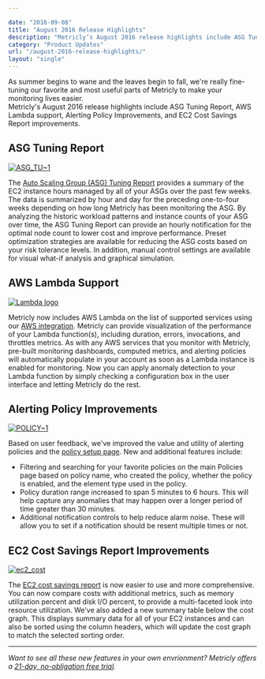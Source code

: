 ```yaml
---

date: "2016-09-08"
title: "August 2016 Release Highlights"
description: "Metricly’s August 2016 release highlights include ASG Tuning Report, AWS Lambda support, Alerting Policy Improvements, and more!"
category: "Product Updates"
url: "/august-2016-release-highlights/"
layout: "single"
---
```


As summer begins to wane and the leaves begin to fall, we're really fine-tuning our favorite and most useful parts of Metricly to make your monitoring lives easier.\
Metricly's August 2016 release highlights include ASG Tuning Report, AWS Lambda support, Alerting Policy Improvements, and EC2 Cost Savings Report improvements.

ASG Tuning Report
-----------------

[![ASG_TU~1](https://s3-us-west-2.amazonaws.com/com-netuitive-app-usw2-public/wp-content/uploads/2016/09/ASG_TU1-1024x602.png)](https://s3-us-west-2.amazonaws.com/com-netuitive-app-usw2-public/wp-content/uploads/2016/09/ASG_TU1.png)

The [Auto Scaling Group (ASG) Tuning Report](/optimize-auto-scale-groups-asg-tuning-report) provides a summary of the EC2 instance hours managed by all of your ASGs over the past few weeks. The data is summarized by hour and day for the preceding one-to-four weeks depending on how long Metricly has been monitoring the ASG. By analyzing the historic workload patterns and instance counts of your ASG over time, the ASG Tuning Report can provide an hourly notification for the optimal node count to lower cost and improve performance. Preset optimization strategies are available for reducing the ASG costs based on your risk tolerance levels. In addition, manual control settings are available for visual what-if analysis and graphical simulation.

AWS Lambda Support
------------------

[![Lambda logo](https://s3-us-west-2.amazonaws.com/com-netuitive-app-usw2-public/wp-content/uploads/2016/09/Lambda-logo.png)](https://s3-us-west-2.amazonaws.com/com-netuitive-app-usw2-public/wp-content/uploads/2016/09/Lambda-logo.png)

Metricly now includes AWS Lambda on the list of supported services using our [AWS integration](https://help.netuitive.com/Content/Misc/Datasources/AWS/new_aws_datasource.htm). Metricly can provide visualization of the performance of your Lambda function(s), including duration, errors, invocations, and throttles metrics. As with any AWS services that you monitor with Metricly, pre-built monitoring dashboards, computed metrics, and alerting policies will automatically populate in your account as soon as a Lambda instance is enabled for monitoring. Now you can apply anomaly detection to your Lambda function by simply checking a configuration box in the user interface and letting Metricly do the rest.

Alerting Policy Improvements
----------------------------

[![POLICY~1](https://s3-us-west-2.amazonaws.com/com-netuitive-app-usw2-public/wp-content/uploads/2016/09/POLICY1-1024x342.png)](https://s3-us-west-2.amazonaws.com/com-netuitive-app-usw2-public/wp-content/uploads/2016/09/POLICY1.png)

Based on user feedback, we've improved the value and utility of alerting policies and the [policy setup page](https://help.netuitive.com/Content/Policies/PolicyEditor/policy_editor.htm). New and additional features include:

-   Filtering and searching for your favorite policies on the main Policies page based on policy name, who created the policy, whether the policy is enabled, and the element type used in the policy.
-   Policy duration range increased to span 5 minutes to 6 hours. This will help capture any anomalies that may happen over a longer period of time greater than 30 minutes.
-   Additional notification controls to help reduce alarm noise. These will allow you to set if a notification should be resent multiple times or not.

EC2 Cost Savings Report Improvements
------------------------------------

[![ec2_cost](https://s3-us-west-2.amazonaws.com/com-netuitive-app-usw2-public/wp-content/uploads/2016/09/ec2_cost-1024x602.png)](https://s3-us-west-2.amazonaws.com/com-netuitive-app-usw2-public/wp-content/uploads/2016/09/ec2_cost.png)

The [EC2 cost savings report](https://help.netuitive.com/Content/Reports/ec2_cost_report.htm) is now easier to use and more comprehensive. You can now compare costs with additional metrics, such as memory utilization percent and disk I/O percent, to provide a multi-faceted look into resource utilization. We've also added a new summary table below the cost graph. This displays summary data for all of your EC2 instances and can also be sorted using the column headers, which will update the cost graph to match the selected sorting order.

* * * * *

*Want to see all these new features in your own envrionment? Metricly offers a [21-day, no-obligation free trial](/signup).*
